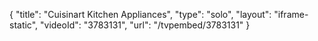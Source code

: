 {
    "title": "Cuisinart Kitchen Appliances",
    "type": "solo",
    "layout": "iframe-static",
    "videoId": "3783131",
    "url": "\/tvpembed\/3783131"
}
